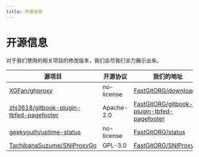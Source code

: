 ```yaml
---
title: 开源信息
---
```


# 开源信息

对于我们使用的相关项目的修改版本，我们会尽我们全力展示出来。

| 源项目 | 开源协议 | 我们的地址 |
| ------ | ------- | ---------- |
| [XGFan/ghproxy](https://github.com/XGFan/ghproxy) | no-license | [FastGitORG/download](https://github.com/FastGitORG/download) |
| [zhj3618/gitbook-plugin-tbfed-pagefooter](https://github.com/zhj3618/gitbook-plugin-tbfed-pagefooter) | Apache-2.0 | [FastGitORG/gitbook-plugin-tbfed-pagefooter](https://github.com/FastGitORG/gitbook-plugin-tbfed-pagefooter) |
| [geekyouth/uptime-status](https://github.com/geekyouth/uptime-status) | no-license | [FastGitORG/status](https://github.com/FastGitORG/status) |
| [TachibanaSuzume/SNIProxyGo](https://github.com/TachibanaSuzume/SNIProxyGo) | GPL-3.0 | [FastGitORG/SNIProxyGo](https://github.com/FastGitORG/SNIProxyGo) |
